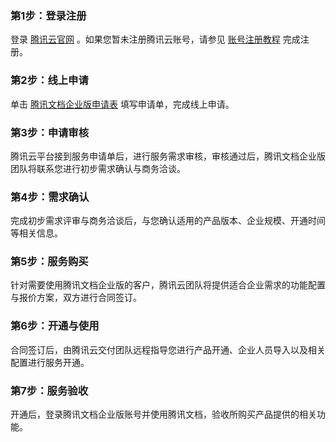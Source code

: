 

### 第1步：登录注册
登录 [腾讯云官网](https://cloud.tencent.com) 。如果您暂未注册腾讯云账号，请参见 [账号注册教程](https://cloud.tencent.com/document/product/378/17985) 完成注册。

### 第2步：线上申请
单击 [腾讯文档企业版申请表](https://cloud.tencent.com/apply/p/e1eecd7icxm) 填写申请单，完成线上申请。

### 第3步：申请审核
腾讯云平台接到服务申请单后，进行服务需求审核，审核通过后，腾讯文档企业版团队将联系您进行初步需求确认与商务洽谈。

### 第4步：需求确认
完成初步需求评审与商务洽谈后，与您确认适用的产品版本、企业规模、开通时间等相关信息。

### 第5步：服务购买
针对需要使用腾讯文档企业版的客户，腾讯云团队将提供适合企业需求的功能配置与报价方案，双方进行合同签订。

### 第6步：开通与使用
合同签订后，由腾讯云交付团队远程指导您进行产品开通、企业人员导入以及相关配置进行服务开通。

### 第7步：服务验收
开通后，登录腾讯文档企业版账号并使用腾讯文档，验收所购买产品提供的相关功能。

